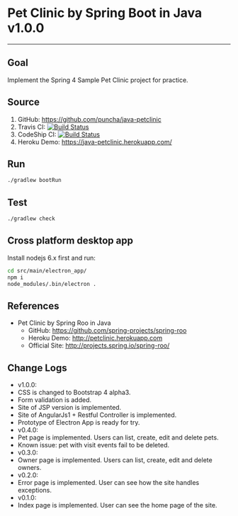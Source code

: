 # Pet Clinic by Spring Boot in Java v1.0.0

------

## Goal
Implement the Spring 4 Sample Pet Clinic project for practice.

## Source
1. GitHub: https://github.com/puncha/java-petclinic
2. Travis CI: [![Build Status](https://travis-ci.org/puncha/java-petclinic.svg)](https://travis-ci.org/puncha/java-petclinic)
3. CodeShip CI: [![Build Status](https://codeship.com/projects/4b274a90-45f7-0134-2d77-0aad117e5610/status)](https://codeship.com/projects/168779)
4. Heroku Demo: https://java-petclinic.herokuapp.com/

## Run
```bash
./gradlew bootRun
```

## Test
```bash
./gradlew check
```

## Cross platform desktop app
Install nodejs 6.x first and run:
```bash
cd src/main/electron_app/
npm i
node_modules/.bin/electron .
```

## References
- Pet Clinic by Spring Roo in Java
  - GitHub: https://github.com/spring-projects/spring-roo
  - Heroku Demo: http://petclinic.herokuapp.com
  - Official Site: http://projects.spring.io/spring-roo/

## Change Logs
 - v1.0.0:
  - CSS is changed to Bootstrap 4 alpha3.
  - Form validation is added.
  - Site of JSP version is implemented. 
  - Site of AngularJs1 + Restful Controller is implemented.
  - Prototype of Electron App is ready for try.
 - v0.4.0:
  - Pet page is implemented. Users can list, create, edit and delete pets.
  - Known issue: pet with visit events fail to be deleted.
 - v0.3.0:
  - Owner page is implemented. Users can list, create, edit and delete owners.
 - v0.2.0:
  - Error page is implemented. User can see how the site handles exceptions.
 - v0.1.0:
  - Index page is implemented. User can see the home page of the site.
